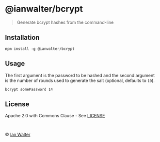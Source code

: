 # @ianwalter/bcrypt
> Generate bcrypt hashes from the command-line

## Installation

```console
npm install -g @ianwalter/bcrypt
```

## Usage

The first argument is the password to be hashed and the second argument is the
number of rounds used to generate the salt (optional, defaults to `10`).

```console
bcrypt somePassword 14
```

## License

Apache 2.0 with Commons Clause - See [LICENSE](https://github.com/ianwalter/bcrypt/blob/master/LICENSE)

&nbsp;

&copy; [Ian Walter](https://iankwalter.com)

